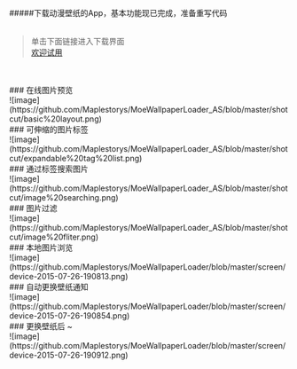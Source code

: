 #####下载动漫壁纸的App，基本功能现已完成，准备重写代码
<br>
<br>
>单击下面链接进入下载界面 <br>
 [欢迎试用 ](http://fir.im/MoeWallpaperLoader)
<br>
<br>
### 在线图片预览<br>
![image](https://github.com/Maplestorys/MoeWallpaperLoader_AS/blob/master/shotcut/basic%20layout.png)<br>
### 可伸缩的图片标签<br>
![image](https://github.com/Maplestorys/MoeWallpaperLoader_AS/blob/master/shotcut/expandable%20tag%20list.png)<br>
### 通过标签搜索图片<br>
![image](https://github.com/Maplestorys/MoeWallpaperLoader_AS/blob/master/shotcut/image%20searching.png)<br>
### 图片过滤<br>
![image](https://github.com/Maplestorys/MoeWallpaperLoader_AS/blob/master/shotcut/image%20fliter.png)<br>
### 本地图片浏览<br>
![image](https://github.com/Maplestorys/MoeWallpaperLoader/blob/master/screen/device-2015-07-26-190813.png)<br>
### 自动更换壁纸通知 <br>
![image](https://github.com/Maplestorys/MoeWallpaperLoader/blob/master/screen/device-2015-07-26-190854.png)<br>
### 更换壁纸后 ~ <br>
![image](https://github.com/Maplestorys/MoeWallpaperLoader/blob/master/screen/device-2015-07-26-190912.png)<br>
